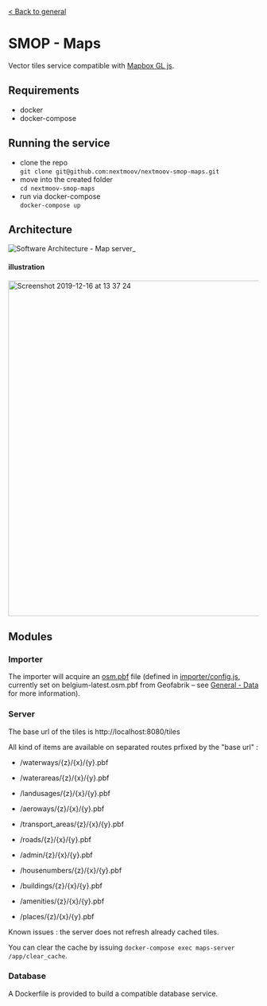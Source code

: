 [< Back to general](https://github.com/nextmoov/nextmoov-smop-general)

# SMOP - Maps

Vector tiles service compatible with [Mapbox GL js](https://github.com/mapbox/mapbox-gl-js).


## Requirements
  - docker
  - docker-compose


## Running the service
- clone the repo  
   `git clone git@github.com:nextmoov/nextmoov-smop-maps.git`
- move into the created folder   
   `cd nextmoov-smop-maps`
- run via docker-compose  
  `docker-compose up`


## Architecture
![Software Architecture - Map server_](https://user-images.githubusercontent.com/10850995/70332430-d5f89380-1841-11ea-8d34-812969f6a27d.jpg)


#### illustration
<img width="675" alt="Screenshot 2019-12-16 at 13 37 24" src="https://user-images.githubusercontent.com/10850995/70907760-00004180-200a-11ea-8d0e-8a9f54c97896.png">


## Modules

### Importer

The importer will acquire an [osm.pbf](https://wiki.openstreetmap.org/wiki/PBF_Format) file (defined in [importer/config.js](importer/config.js#L2), currently set on belgium-latest.osm.pbf from Geofabrik – see [General - Data](https://github.com/nextmoov/nextmoov-smop-general#maps) for more information).


### Server

The base url of the tiles is http://localhost:8080/tiles

All kind of items are available on separated routes prfixed by the "base url" :

* /waterways/{z}/{x}/{y}.pbf
* /waterareas/{z}/{x}/{y}.pbf
* /landusages/{z}/{x}/{y}.pbf
* /aeroways/{z}/{x}/{y}.pbf
* /transport_areas/{z}/{x}/{y}.pbf

* /roads/{z}/{x}/{y}.pbf
* /admin/{z}/{x}/{y}.pbf
* /housenumbers/{z}/{x}/{y}.pbf
* /buildings/{z}/{x}/{y}.pbf
* /amenities/{z}/{x}/{y}.pbf
* /places/{z}/{x}/{y}.pbf

Known issues : the server does not refresh already cached tiles.

You can clear the cache by issuing `docker-compose exec maps-server /app/clear_cache`.

### Database

A Dockerfile is provided to build a compatible database service.
